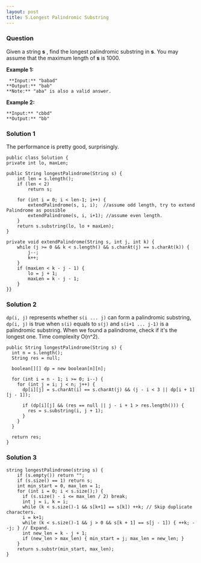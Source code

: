 ```yaml
---
layout: post
title: 5.Longest Palindromic Substring
---
```

### Question
Given a string **s** , find the longest palindromic substring in **s**. You
may assume that the maximum length of **s** is 1000.

 **Example 1:**

    
    
     **Input:** "babad"
    **Output:** "bab"
    **Note:** "aba" is also a valid answer.
    

**Example 2:**

    
    
    **Input:** "cbbd"
    **Output:** "bb"
    
### Solution 1
The performance is pretty good, surprisingly.

    
    
    public class Solution {
    private int lo, maxLen;
    
    public String longestPalindrome(String s) {
    	int len = s.length();
    	if (len < 2)
    		return s;
    	
        for (int i = 0; i < len-1; i++) {
         	extendPalindrome(s, i, i);  //assume odd length, try to extend Palindrome as possible
         	extendPalindrome(s, i, i+1); //assume even length.
        }
        return s.substring(lo, lo + maxLen);
    }
    
    private void extendPalindrome(String s, int j, int k) {
    	while (j >= 0 && k < s.length() && s.charAt(j) == s.charAt(k)) {
    		j--;
    		k++;
    	}
    	if (maxLen < k - j - 1) {
    		lo = j + 1;
    		maxLen = k - j - 1;
    	}
    }}

### Solution 2
`dp(i, j)` represents whether `s(i ... j)` can form a palindromic substring,
`dp(i, j)` is true when `s(i)` equals to `s(j)` and `s(i+1 ... j-1)` is a
palindromic substring. When we found a palindrome, check if it's the longest
one. Time complexity O(n^2).

    
    
    public String longestPalindrome(String s) {
      int n = s.length();
      String res = null;
        
      boolean[][] dp = new boolean[n][n];
        
      for (int i = n - 1; i >= 0; i--) {
        for (int j = i; j < n; j++) {
          dp[i][j] = s.charAt(i) == s.charAt(j) && (j - i < 3 || dp[i + 1][j - 1]);
                
          if (dp[i][j] && (res == null || j - i + 1 > res.length())) {
            res = s.substring(i, j + 1);
          }
        }
      }
        
      return res;
    }

### Solution 3
    
    
    string longestPalindrome(string s) {
        if (s.empty()) return "";
        if (s.size() == 1) return s;
        int min_start = 0, max_len = 1;
        for (int i = 0; i < s.size();) {
          if (s.size() - i <= max_len / 2) break;
          int j = i, k = i;
          while (k < s.size()-1 && s[k+1] == s[k]) ++k; // Skip duplicate characters.
          i = k+1;
          while (k < s.size()-1 && j > 0 && s[k + 1] == s[j - 1]) { ++k; --j; } // Expand.
          int new_len = k - j + 1;
          if (new_len > max_len) { min_start = j; max_len = new_len; }
        }
        return s.substr(min_start, max_len);
    }


